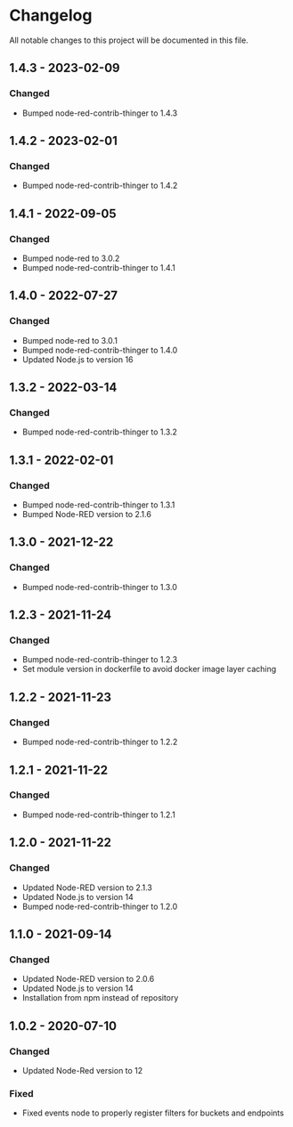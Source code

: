 # Changelog
All notable changes to this project will be documented in this file.

## 1.4.3 - 2023-02-09
### Changed
- Bumped node-red-contrib-thinger to 1.4.3

## 1.4.2 - 2023-02-01
### Changed
- Bumped node-red-contrib-thinger to 1.4.2

## 1.4.1 - 2022-09-05
### Changed
- Bumped node-red to 3.0.2
- Bumped node-red-contrib-thinger to 1.4.1

## 1.4.0 - 2022-07-27
### Changed
- Bumped node-red to 3.0.1
- Bumped node-red-contrib-thinger to 1.4.0
- Updated Node.js to version 16

## 1.3.2 - 2022-03-14
### Changed
- Bumped node-red-contrib-thinger to 1.3.2

## 1.3.1 - 2022-02-01
### Changed
- Bumped node-red-contrib-thinger to 1.3.1
- Bumped Node-RED version to 2.1.6

## 1.3.0 - 2021-12-22
### Changed
- Bumped node-red-contrib-thinger to 1.3.0

## 1.2.3 - 2021-11-24
### Changed
- Bumped node-red-contrib-thinger to 1.2.3
- Set module version in dockerfile to avoid docker image layer caching

## 1.2.2 - 2021-11-23
### Changed
- Bumped node-red-contrib-thinger to 1.2.2

## 1.2.1 - 2021-11-22
### Changed
- Bumped node-red-contrib-thinger to 1.2.1

## 1.2.0 - 2021-11-22
### Changed
- Updated Node-RED version to 2.1.3
- Updated Node.js to version 14
- Bumped node-red-contrib-thinger to 1.2.0

## 1.1.0 - 2021-09-14
### Changed
- Updated Node-RED version to 2.0.6
- Updated Node.js to version 14
- Installation from npm instead of repository

## 1.0.2 - 2020-07-10
### Changed
- Updated Node-Red version to 12

### Fixed
- Fixed events node to properly register filters for buckets and endpoints
